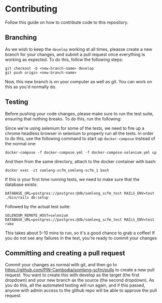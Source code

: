 # Contributing

Follow this guide on how to contribute code to this repository.

## Branching

As we wish to keep the `develop` working at all times, pleasse create a new branch for your changes, and submit a pull request once everything is working as expected. To do this, follow the following steps:

    git checkout -b <new-branch-name> develop
    git push origin <new-branch-name>

Now, this new branch is on your computer as well as git. You can work on this as you'd normally do.

## Testing

Before pushing your code changes, please make sure to run the test suite, ensuring that nothing breaks. To do this, run the following:

Since we're using selenium for some of the tests, we need to fire up a chrome headless browser in selenium to properly run all the tests. In order to do this, use the following command to start up `docker-compose` instead of the normal one:

    docker-compose -f docker-compose.yml -f docker-compose-selenium.yml up

And then from the same directory, attach to the docker container with bash:

    docker exec -it somleng-scfm_somleng-scfm_1 bash

If this is your first time running tests, we need to make sure that the database exists:

    DATABASE_URL=postgres://postgres:@db/somleng_scfm_test RAILS_ENV=test ./bin/rails db:setup

Followed by the actual test suite:

    SELENIUM_REMOTE_HOST=selenium DATABASE_URL=postgres://postgres:@db/somleng_scfm_test RAILS_ENV=test rake

This takes about 5-10 mins to run, so it's a good chance to grab a coffee! If you do not see any failures in the test, you're ready to commit your changes

## Committing and creating a pull request

Commit your changes as normal with git, and then go to https://github.com/PIN-Cambodia/somleng-scfm/pulls to create a new pull request. You want to create this with develop as the target (the first dropdown) and your new branch as the source (the second dropdown). As you do this, all the automated testing will run again, and if this passed, anyone with admin access to the github repo will be able to approve the pull request.
